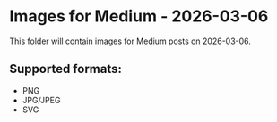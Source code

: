 # Images for Medium - 2026-03-06

This folder will contain images for Medium posts on 2026-03-06.

## Supported formats:
- PNG
- JPG/JPEG
- SVG
